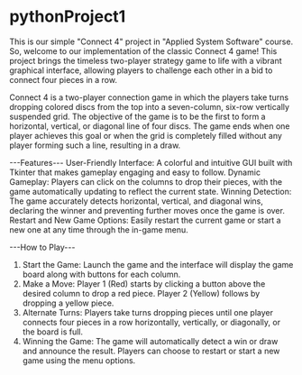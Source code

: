 # pythonProject1

This is our simple "Connect 4" project in "Applied System Software" course. So, welcome to our implementation of the classic Connect 4 game! 
This project brings the timeless two-player strategy game to life with a vibrant graphical interface, 
allowing players to challenge each other in a bid to connect four pieces in a row.

Connect 4 is a two-player connection game in which the players take turns dropping colored discs from the top into a seven-column, six-row vertically suspended grid. 
The objective of the game is to be the first to form a horizontal, vertical, or diagonal line of four discs. 
The game ends when one player achieves this goal or when the grid is completely filled without any player forming such a line, resulting in a draw.

---Features---
User-Friendly Interface: A colorful and intuitive GUI built with Tkinter that makes gameplay engaging and easy to follow.
Dynamic Gameplay: Players can click on the columns to drop their pieces, with the game automatically updating to reflect the current state.
Winning Detection: The game accurately detects horizontal, vertical, and diagonal wins, declaring the winner and preventing further moves once the game is over.
Restart and New Game Options: Easily restart the current game or start a new one at any time through the in-game menu.

---How to Play---
1) Start the Game: Launch the game and the interface will display the game board along with buttons for each column.
2) Make a Move: Player 1 (Red) starts by clicking a button above the desired column to drop a red piece. Player 2 (Yellow) follows by dropping a yellow piece.
3) Alternate Turns: Players take turns dropping pieces until one player connects four pieces in a row horizontally, vertically, or diagonally, or the board is full.
4) Winning the Game: The game will automatically detect a win or draw and announce the result. Players can choose to restart or start a new game using the menu options.
